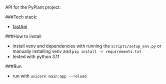 API for the PyPlant project.

###Tech stack:
- [fastApi](https://fastapi.tiangolo.com/tutorial/)

###How to install
- install venv and dependencies with running the `scripts/setup_env.py` or manually installing venv and `pip install -r requirements.txt`
- tested with python 3.11

###Run
- run with `uvicorn main:app --reload`